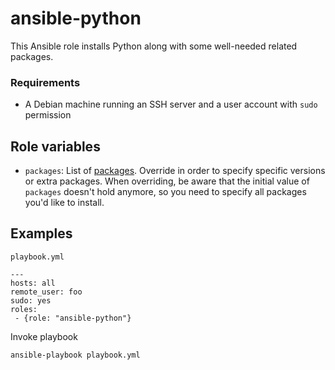 # ansible-python

This Ansible role installs Python along with some well-needed related packages.

### Requirements

* A Debian machine running an SSH server and a user account with ``sudo`` permission

## Role variables

* ``packages``: List of [packages](vars/main.yml). Override in order to specify specific versions or extra packages. When overriding, be aware that the initial value of ``packages`` doesn't hold anymore, so you need to specify all packages you'd like to install.

## Examples

    playbook.yml

    ---
    hosts: all
    remote_user: foo
    sudo: yes
    roles:
     - {role: "ansible-python"}

Invoke playbook
    
    ansible-playbook playbook.yml

